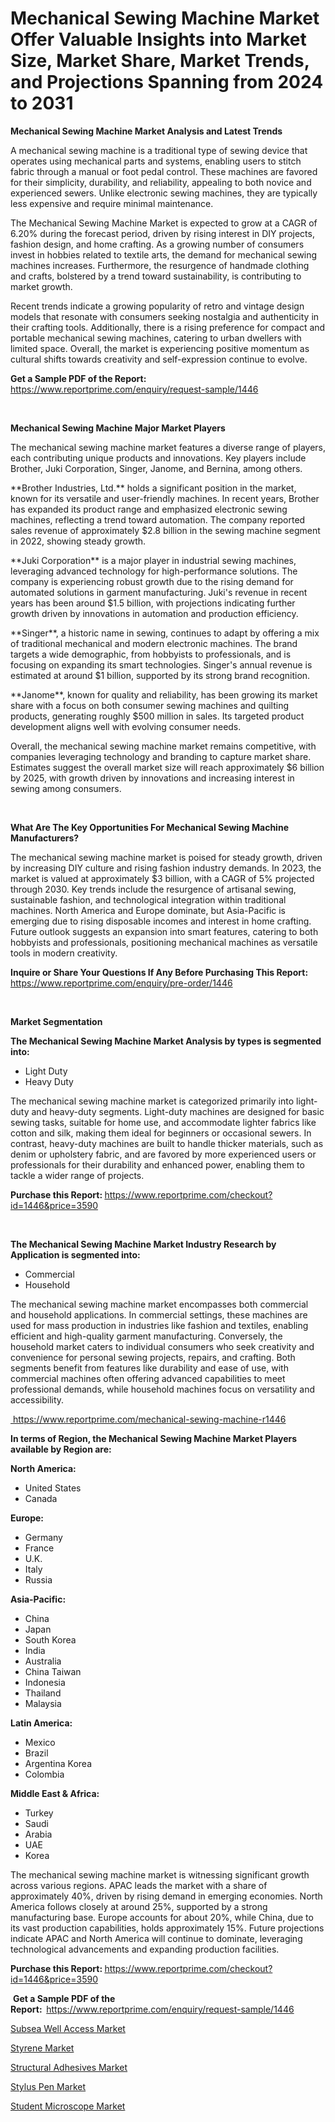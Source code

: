 <p><h1>Mechanical Sewing Machine Market Offer Valuable Insights into Market Size, Market Share, Market Trends, and Projections Spanning from 2024 to 2031</h1></p><p><strong>Mechanical Sewing Machine Market Analysis and Latest Trends</strong></p>
<p><p>A mechanical sewing machine is a traditional type of sewing device that operates using mechanical parts and systems, enabling users to stitch fabric through a manual or foot pedal control. These machines are favored for their simplicity, durability, and reliability, appealing to both novice and experienced sewers. Unlike electronic sewing machines, they are typically less expensive and require minimal maintenance.</p><p>The Mechanical Sewing Machine Market is expected to grow at a CAGR of 6.20% during the forecast period, driven by rising interest in DIY projects, fashion design, and home crafting. As a growing number of consumers invest in hobbies related to textile arts, the demand for mechanical sewing machines increases. Furthermore, the resurgence of handmade clothing and crafts, bolstered by a trend toward sustainability, is contributing to market growth.</p><p>Recent trends indicate a growing popularity of retro and vintage design models that resonate with consumers seeking nostalgia and authenticity in their crafting tools. Additionally, there is a rising preference for compact and portable mechanical sewing machines, catering to urban dwellers with limited space. Overall, the market is experiencing positive momentum as cultural shifts towards creativity and self-expression continue to evolve.</p></p>
<p><strong>Get a Sample PDF of the Report:&nbsp;</strong> <a href="https://www.reportprime.com/enquiry/request-sample/1446?utm_campaign=1898&utm_medium=2&utm_source=Github&utm_content=ia&utm_term=24122024&utm_id=mechanical-sewing-machine">https://www.reportprime.com/enquiry/request-sample/1446</a></p>
<p>&nbsp;</p>
<p><strong>Mechanical Sewing Machine Major Market Players</strong></p>
<p><p>The mechanical sewing machine market features a diverse range of players, each contributing unique products and innovations. Key players include Brother, Juki Corporation, Singer, Janome, and Bernina, among others.</p><p>**Brother Industries, Ltd.** holds a significant position in the market, known for its versatile and user-friendly machines. In recent years, Brother has expanded its product range and emphasized electronic sewing machines, reflecting a trend toward automation. The company reported sales revenue of approximately $2.8 billion in the sewing machine segment in 2022, showing steady growth.</p><p>**Juki Corporation** is a major player in industrial sewing machines, leveraging advanced technology for high-performance solutions. The company is experiencing robust growth due to the rising demand for automated solutions in garment manufacturing. Juki's revenue in recent years has been around $1.5 billion, with projections indicating further growth driven by innovations in automation and production efficiency.</p><p>**Singer**, a historic name in sewing, continues to adapt by offering a mix of traditional mechanical and modern electronic machines. The brand targets a wide demographic, from hobbyists to professionals, and is focusing on expanding its smart technologies. Singer's annual revenue is estimated at around $1 billion, supported by its strong brand recognition.</p><p>**Janome**, known for quality and reliability, has been growing its market share with a focus on both consumer sewing machines and quilting products, generating roughly $500 million in sales. Its targeted product development aligns well with evolving consumer needs.</p><p>Overall, the mechanical sewing machine market remains competitive, with companies leveraging technology and branding to capture market share. Estimates suggest the overall market size will reach approximately $6 billion by 2025, with growth driven by innovations and increasing interest in sewing among consumers.</p></p>
<p>&nbsp;</p>
<p><strong>What Are The Key Opportunities For Mechanical Sewing Machine Manufacturers?</strong></p>
<p><p>The mechanical sewing machine market is poised for steady growth, driven by increasing DIY culture and rising fashion industry demands. In 2023, the market is valued at approximately $3 billion, with a CAGR of 5% projected through 2030. Key trends include the resurgence of artisanal sewing, sustainable fashion, and technological integration within traditional machines. North America and Europe dominate, but Asia-Pacific is emerging due to rising disposable incomes and interest in home crafting. Future outlook suggests an expansion into smart features, catering to both hobbyists and professionals, positioning mechanical machines as versatile tools in modern creativity.</p></p>
<p><strong>Inquire or Share Your Questions If Any Before Purchasing This Report:</strong> <a href="https://www.reportprime.com/enquiry/pre-order/1446?utm_campaign=1898&utm_medium=2&utm_source=Github&utm_content=ia&utm_term=24122024&utm_id=mechanical-sewing-machine">https://www.reportprime.com/enquiry/pre-order/1446</a></p>
<p>&nbsp;</p>
<p><strong>Market Segmentation</strong></p>
<p><strong>The Mechanical Sewing Machine Market Analysis by types is segmented into:</strong></p>
<p><ul><li>Light Duty</li><li>Heavy Duty</li></ul></p>
<p><p>The mechanical sewing machine market is categorized primarily into light-duty and heavy-duty segments. Light-duty machines are designed for basic sewing tasks, suitable for home use, and accommodate lighter fabrics like cotton and silk, making them ideal for beginners or occasional sewers. In contrast, heavy-duty machines are built to handle thicker materials, such as denim or upholstery fabric, and are favored by more experienced users or professionals for their durability and enhanced power, enabling them to tackle a wider range of projects.</p></p>
<p><strong>Purchase this Report:&nbsp;</strong><a href="https://www.reportprime.com/checkout?id=1446&price=3590&utm_campaign=1898&utm_medium=2&utm_source=Github&utm_content=ia&utm_term=24122024&utm_id=mechanical-sewing-machine">https://www.reportprime.com/checkout?id=1446&price=3590</a></p>
<p>&nbsp;</p>
<p><strong>The Mechanical Sewing Machine Market Industry Research by Application is segmented into:</strong></p>
<p><ul><li>Commercial</li><li>Household</li></ul></p>
<p><p>The mechanical sewing machine market encompasses both commercial and household applications. In commercial settings, these machines are used for mass production in industries like fashion and textiles, enabling efficient and high-quality garment manufacturing. Conversely, the household market caters to individual consumers who seek creativity and convenience for personal sewing projects, repairs, and crafting. Both segments benefit from features like durability and ease of use, with commercial machines often offering advanced capabilities to meet professional demands, while household machines focus on versatility and accessibility.</p></p>
<p><a href="https://www.reportprime.com/mechanical-sewing-machine-r1446?utm_campaign=1898&utm_medium=2&utm_source=Github&utm_content=ia&utm_term=24122024&utm_id=mechanical-sewing-machine">&nbsp;https://www.reportprime.com/mechanical-sewing-machine-r1446</a></p>
<p><strong>In terms of Region, the Mechanical Sewing Machine Market Players available by Region are:</strong></p>
<p>
    <p> <strong> North America: </strong>
        <ul>
            <li>United States</li>
            <li>Canada</li>
        </ul>
        </p> 
    <p> <strong> Europe: </strong>
        <ul>
            <li>Germany</li>
            <li>France</li>
            <li>U.K.</li>
            <li>Italy</li>
            <li>Russia</li>
        </ul>
        </p> 
    <p> <strong> Asia-Pacific: </strong>
        <ul>
            <li>China</li>
            <li>Japan</li>
            <li>South Korea</li>
            <li>India</li>
            <li>Australia</li>
            <li>China Taiwan</li>
            <li>Indonesia</li>
            <li>Thailand</li>
            <li>Malaysia</li>
        </ul>
        </p> 
    <p> <strong> Latin America: </strong>
        <ul>
            <li>Mexico</li>
            <li>Brazil</li>
            <li>Argentina Korea</li>
            <li>Colombia</li>
        </ul>
        </p> 
    <p> <strong> Middle East & Africa: </strong>
        <ul>
            <li>Turkey</li>
            <li>Saudi</li>
            <li>Arabia</li>
            <li>UAE</li>
            <li>Korea</li>
        </ul>
    </p>
    </p>
<p><p>The mechanical sewing machine market is witnessing significant growth across various regions. APAC leads the market with a share of approximately 40%, driven by rising demand in emerging economies. North America follows closely at around 25%, supported by a strong manufacturing base. Europe accounts for about 20%, while China, due to its vast production capabilities, holds approximately 15%. Future projections indicate APAC and North America will continue to dominate, leveraging technological advancements and expanding production facilities.</p></p>
<p><strong>Purchase this Report: </strong><a href="https://www.reportprime.com/checkout?id=1446&price=3590&utm_campaign=1898&utm_medium=2&utm_source=Github&utm_content=ia&utm_term=24122024&utm_id=mechanical-sewing-machine">https://www.reportprime.com/checkout?id=1446&price=3590</a></p>
<p>&nbsp;<strong>Get a Sample PDF of the Report:&nbsp;&nbsp;</strong><a href="https://www.reportprime.com/enquiry/request-sample/1446?utm_campaign=1898&utm_medium=2&utm_source=Github&utm_content=ia&utm_term=24122024&utm_id=mechanical-sewing-machine">https://www.reportprime.com/enquiry/request-sample/1446</a></p>
<p><strong></strong></p>
<p><p><a href="https://www.linkedin.com/pulse/global-subsea-well-access-market-trends-innovations-ab4bf?utm_campaign=1898&utm_medium=2&utm_source=Github&utm_content=ia&utm_term=24122024&utm_id=mechanical-sewing-machine">Subsea Well Access Market</a></p><p><a href="https://www.linkedin.com/pulse/key-trends-fueling-styrene-market-growth-from-2024-2031-ttfif?utm_campaign=1898&utm_medium=2&utm_source=Github&utm_content=ia&utm_term=24122024&utm_id=mechanical-sewing-machine">Styrene Market</a></p><p><a href="https://www.linkedin.com/pulse/structural-adhesives-market-trends-insights-type-application-hbkif?utm_campaign=1898&utm_medium=2&utm_source=Github&utm_content=ia&utm_term=24122024&utm_id=mechanical-sewing-machine">Structural Adhesives Market</a></p><p><a href="https://www.linkedin.com/pulse/global-stylus-pen-market-size-2024-2031-insights-sales-application-akq3f?utm_campaign=1898&utm_medium=2&utm_source=Github&utm_content=ia&utm_term=24122024&utm_id=mechanical-sewing-machine">Stylus Pen Market</a></p><p><a href="https://www.linkedin.com/pulse/student-microscope-market-report-addressing-business-developments-mnunf?utm_campaign=1898&utm_medium=2&utm_source=Github&utm_content=ia&utm_term=24122024&utm_id=mechanical-sewing-machine">Student Microscope Market</a></p></p>